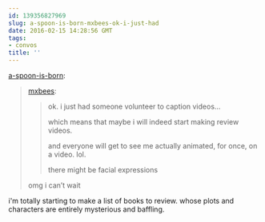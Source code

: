 ```yaml
---
id: 139356827969
slug: a-spoon-is-born-mxbees-ok-i-just-had
date: 2016-02-15 14:28:56 GMT
tags:
- convos
title: ''
---
```

<p><a class="tumblr_blog" href="http://a-spoon-is-born.tumblr.com/post/139356608333">a-spoon-is-born</a>:</p>
<blockquote>
<p><a class="tumblr_blog" href="http://mxbees.tumblr.com/post/139356526664">mxbees</a>:</p>
<blockquote>
<p>ok. i just had someone volunteer to caption videos…</p>

<p>which means that maybe i will indeed start making review videos.</p>

<p>and everyone will get to see me actually animated, for once, on a video. lol.</p>

<p>there might be facial expressions</p>
</blockquote>
<p>omg i can’t wait<br></p>
</blockquote>

i'm totally starting to make a list of books to review. whose plots and characters are entirely mysterious and baffling.